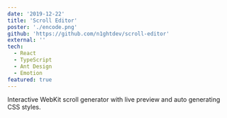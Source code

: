 ```yaml
---
date: '2019-12-22'
title: 'Scroll Editor'
poster: './encode.png'
github: 'https://github.com/n1ghtdev/scroll-editor'
external: ''
tech:
  - React
  - TypeScript
  - Ant Design
  - Emotion
featured: true
---
```


Interactive WebKit scroll generator with live preview and auto generating CSS
styles.
